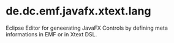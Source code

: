 # de.dc.emf.javafx.xtext.lang
Eclipse Editor for geneerating JavaFX Controls by defining meta informations in EMF or in Xtext DSL.
